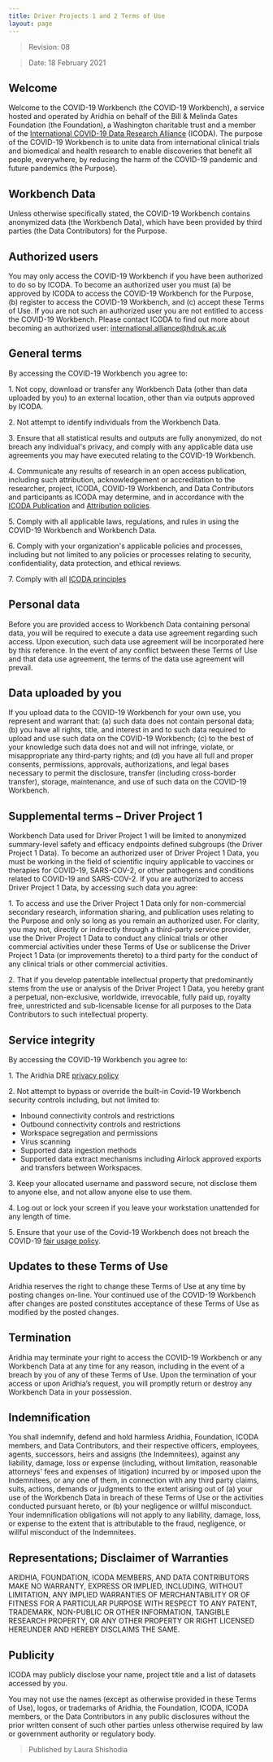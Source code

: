 ```yaml
---
title: Driver Projects 1 and 2 Terms of Use
layout: page
---
```


> Revision: 08

> Date: 18 February 2021

## Welcome

Welcome to the COVID-19 Workbench (the COVID-19 Workbench), a service hosted and operated by Aridhia on behalf of the Bill & Melinda Gates Foundation (the Foundation), a Washington charitable trust and a member of the [International COVID-19 Data Research Alliance](https://icoda-research.org/) (ICODA). The purpose of the COVID-19 Workbench is to unite data from international clinical trials and biomedical and health research to enable discoveries that benefit all people, everywhere, by reducing the harm of the COVID-19 pandemic and future pandemics (the Purpose).

## Workbench Data

Unless otherwise specifically stated, the COVID-19 Workbench contains anonymized data (the Workbench Data), which have been provided by third parties (the Data Contributors) for the Purpose. 

## Authorized users

You may only access the COVID-19 Workbench if you have been authorized to do so by ICODA. To become an authorized user you must (a) be approved by ICODA to access the COVID-19 Workbench for the Purpose, (b) register to access the COVID-19 Workbench, and (c) accept these Terms of Use. If you are not such an authorized user you are not entitled to access the COVID-19 Workbench. Please contact ICODA to find out more about becoming an authorized user: [international.alliance@hdruk.ac.uk](mailto:international.alliance@hdruk.ac.uk)

## General terms

By accessing the COVID-19 Workbench you agree to:

1\. Not copy, download or transfer any Workbench Data (other than data uploaded by you) to an external location, other than via outputs approved by ICODA.

2\. Not attempt to identify individuals from the Workbench Data.

3\. Ensure that all statistical results and outputs are fully anonymized, do not breach any individual's privacy, and comply with any applicable data use agreements you may have executed relating to the COVID-19 Workbench.

4\. Communicate any results of research in an open access publication, including such attribution, acknowledgement or accreditation to the researcher, project, ICODA, COVID-19 Workbench, and Data Contributors and participants as ICODA may determine, and in accordance with the [ICODA Publication](https://icoda-research.org/wp-content/uploads/2021/02/ICODA-publication-policy-FINAL-1.pdf) and [Attribution policies](https://icoda-research.org/wp-content/uploads/2021/02/ICODA-attribution-policy-FINAL.pdf).

5\. Comply with all applicable laws, regulations, and rules in using the COVID-19 Workbench and Workbench Data.

6\. Comply with your organization's applicable policies and processes, including but not limited to any policies or processes relating to security, confidentiality, data protection, and ethical reviews. 

7\. Comply with all [ICODA principles](https://icoda-research.org/about/about-us/#ourprinciples) 

## Personal data

Before you are provided access to Workbench Data containing personal data, you will be required to execute a data use agreement regarding such access. Upon execution, such data use agreement will be incorporated here by this reference. In the event of any conflict between these Terms of Use and that data use agreement, the terms of the data use agreement will prevail.

## Data uploaded by you

If you upload data to the COVID-19 Workbench for your own use, you represent and warrant that: (a) such data does not contain personal data; (b) you have all rights, title, and interest in and to such data required to upload and use such data on the COVID-19 Workbench; (c) to the best of your knowledge such data does not and will not infringe, violate, or misappropriate any third-party rights; and (d) you have all full and proper consents, permissions, approvals, authorizations, and legal bases necessary to permit the disclosure, transfer (including cross-border transfer), storage, maintenance, and use of such data on the COVID-19 Workbench.

## Supplemental terms – Driver Project 1

Workbench Data used for Driver Project 1 will be limited to anonymized summary-level safety and efficacy endpoints defined subgroups (the Driver Project 1 Data). To become an authorized user of Driver Project 1 Data, you must be working in the field of scientific inquiry applicable to vaccines or therapies for COVID-19, SARS-COV-2, or other pathogens and conditions related to COVID-19 and SARS-COV-2. If you are authorized to access Driver Project 1 Data, by accessing such data you agree:

1\.  To access and use the Driver Project 1 Data only for non-commercial secondary research, information sharing, and publication uses relating to the Purpose and only so long as you remain an authorized user. For clarity, you may not, directly or indirectly through a third-party service provider, use the Driver Project 1 Data to conduct any clinical trials or other commercial activities under these Terms of Use or sublicense the Driver Project 1 Data (or improvements thereto) to a third party for the conduct of any clinical trials or other commercial activities.

2\. That if you develop patentable intellectual property that predominantly stems from the use or analysis of the Driver Project 1 Data, you hereby grant a perpetual, non-exclusive, worldwide, irrevocable, fully paid up, royalty free, unrestricted and sub-licensable license for all purposes to the Data Contributors to such intellectual property.

## Service integrity

By accessing the COVID-19 Workbench you agree to:

1\. The Aridhia DRE [privacy policy](https://knowledgebase.aridhia.io/article/privacy-policy/) 

2\. Not attempt to bypass or override the built-in Covid-19 Workbench security controls including, but not limited to:

- Inbound connectivity controls and restrictions
- Outbound connectivity controls and restrictions
- Workspace segregation and permissions
- Virus scanning
- Supported data ingestion methods
- Supported data extract mechanisms including Airlock approved exports and transfers between Workspaces.

3\. Keep your allocated username and password secure, not disclose them to anyone else, and not allow anyone else to use them.

4\. Log out or lock your screen if you leave your workstation unattended for any length of time.

5\. Ensure that your use of the Covid-19 Workbench does not breach the COVID-19 [fair usage policy](https://knowledgebase.aridhia.io/article/aridhia-dre-fair-usage-policy/).

## Updates to these Terms of Use

Aridhia reserves the right to change these Terms of Use at any time by posting changes on-line. Your continued use of the COVID-19 Workbench after changes are posted constitutes acceptance of these Terms of Use as modified by the posted changes.

## Termination

Aridhia may terminate your right to access the COVID-19 Workbench or any Workbench Data at any time for any reason, including in the event of a breach by you of any of these Terms of Use.
Upon the termination of your access or upon Aridhia’s request, you will promptly return or destroy any Workbench Data in your possession.

## Indemnification

You shall indemnify, defend and hold harmless Aridhia, Foundation, ICODA members, and Data Contributors, and their respective officers, employees, agents, successors, heirs and assigns (the Indemnitees), against any liability, damage, loss or expense (including, without limitation, reasonable attorneys' fees and expenses of litigation) incurred by or imposed upon the Indemnitees, or any one of them, in connection with any third party claims, suits, actions, demands or judgments to the extent arising out of (a) your use of the Workbench Data in breach of these Terms of Use or the activities conducted pursuant hereto, or (b) your negligence or willful misconduct. Your indemnification obligations will not apply to any liability, damage, loss, or expense to the extent that is attributable to the fraud, negligence, or willful misconduct of the Indemnitees.

## Representations; Disclaimer of Warranties

ARIDHIA, FOUNDATION, ICODA MEMBERS, AND DATA CONTRIBUTORS MAKE NO WARRANTY, EXPRESS OR IMPLIED, INCLUDING, WITHOUT LIMITATION, ANY IMPLIED WARRANTIES OF MERCHANTABILITY OR OF FITNESS FOR A PARTICULAR PURPOSE WITH RESPECT TO ANY PATENT, TRADEMARK, NON-PUBLIC OR OTHER INFORMATION, TANGIBLE RESEARCH PROPERTY, OR ANY OTHER PROPERTY OR RIGHT LICENSED HEREUNDER AND HEREBY DISCLAIMS THE SAME.

## Publicity

ICODA may publicly disclose your name, project title and a list of datasets accessed by you.

You may not use the names (except as otherwise provided in these Terms of Use), logos, or trademarks of Aridhia, the Foundation, ICODA, ICODA members, or the Data Contributors in any public disclosures without the prior written consent of such other parties unless otherwise required by law or government authority or regulatory body.


>Published by Laura Shishodia 
